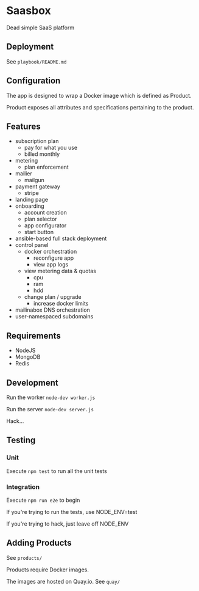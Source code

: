 Saasbox
================

Dead simple SaaS platform

## Deployment

See `playbook/README.md`

## Configuration

The app is designed to wrap a Docker image which is defined as Product.

Product exposes all attributes and specifications pertaining to the product.

## Features
  - subscription plan
    - pay for what you use
    - billed monthly
  - metering
    - plan enforcement
  - mailier
    - mailgun
  - payment gateway
    - stripe
  - landing page
  - onboarding
    - account creation
    - plan selector
    - app configurator
    - start button
  - ansible-based full stack deployment
  - control panel
    - docker orchestration
      - reconfigure app
      - view app logs
    - view metering data & quotas
      - cpu
      - ram
      - hdd
    - change plan / upgrade
      - increase docker limits
  - mailinabox DNS orchestration
   -  user-namespaced subdomains

## Requirements

* NodeJS
* MongoDB
* Redis

## Development

Run the worker `node-dev worker.js`

Run the server `node-dev server.js`

Hack...

## Testing

### Unit

Execute `npm test` to run all the unit tests

### Integration

Execute `npm run e2e` to begin

If you're trying to run the tests, use NODE_ENV=test

If you're trying to hack, just leave off NODE_ENV

## Adding Products

See `products/`

Products require Docker images.

The images are hosted on Quay.io. See `quay/`
